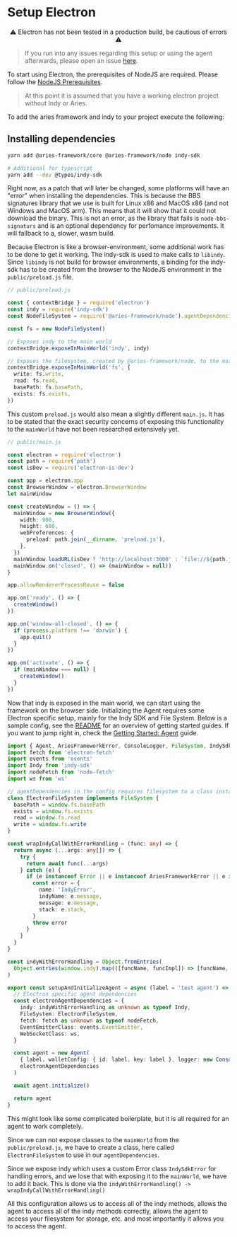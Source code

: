 # Setup Electron

<p style="text-align: center">⚠ Electron has not been tested in a production build, be cautious of errors ⚠</p>

> If you run into any issues regarding this setup or using the agent afterwards, please open an issue [here](https://github.com/hyperledger/aries-framework-javascript/issues/new).

To start using Electron, the prerequisites of NodeJS are required. Please follow the [NodeJS Prerequisites](./setup-nodejs.md#Prerequisites).

> At this point it is assumed that you have a working electron project without Indy or Aries.

To add the aries framework and indy to your project execute the following:

## Installing dependencies

```sh
yarn add @aries-framework/core @aries-framework/node indy-sdk

# Additional for typescript
yarn add --dev @types/indy-sdk
```

Right now, as a patch that will later be changed, some platforms will have an "error" when installing the dependencies. This is because the BBS signatures library that we use is built for Linux x86 and MacOS x86 (and not Windows and MacOS arm). This means that it will show that it could not download the binary.
This is not an error, as the library that fails is `node-bbs-signaturs` and is an optional dependency for perfomance improvements. It will fallback to a, slower, wasm build.

Because Electron is like a browser-environment, some additional work has to be done to get it working. The indy-sdk is used to make calls to `libindy`. Since `libindy` is not build for browser environments, a binding for the indy-sdk has to be created from the browser to the NodeJS environment in the `public/preload.js` file.

```ts
// public/preload.js

const { contextBridge } = require('electron')
const indy = require('indy-sdk')
const NodeFileSystem = require('@aries-framework/node').agentDependencies.FileSystem

const fs = new NodeFileSystem()

// Exposes indy to the main world
contextBridge.exposeInMainWorld('indy', indy)

// Exposes the filesystem, created by @aries-framework/node, to the main world
contextBridge.exposeInMainWorld('fs', {
  write: fs.write,
  read: fs.read,
  basePath: fs.basePath,
  exists: fs.exists,
})
```

This custom `preload.js` would also mean a slightly different `main.js`. It has to be stated that the exact security concerns of exposing this functionality to the `mainWorld` have not been researched extensively yet.

```ts
// public/main.js

const electron = require('electron')
const path = require('path')
const isDev = require('electron-is-dev')

const app = electron.app
const BrowserWindow = electron.BrowserWindow
let mainWindow

const createWindow = () => {
  mainWindow = new BrowserWindow({
    width: 900,
    height: 680,
    webPreferences: {
      preload: path.join(__dirname, 'preload.js'),
    },
  })
  mainWindow.loadURL(isDev ? 'http://localhost:3000' : `file://${path.join(__dirname, '../build/index.html')}`)
  mainWindow.on('closed', () => (mainWindow = null))
}

app.allowRendererProcessReuse = false

app.on('ready', () => {
  createWindow()
})

app.on('window-all-closed', () => {
  if (process.platform !== 'darwin') {
    app.quit()
  }
})

app.on('activate', () => {
  if (mainWindow === null) {
    createWindow()
  }
})
```

Now that indy is exposed in the main world, we can start using the framework on the browser side. Initializing the Agent requires some Electron specific setup, mainly for the Indy SDK and File System. Below is a sample config, see the [README](../README.md#getting-started) for an overview of getting started guides. If you want to jump right in, check the [Getting Started: Agent](./getting-started/0-agent.md) guide.

```ts
import { Agent, AriesFrameworkError, ConsoleLogger, FileSystem, IndySdkError, LogLevel } from '@aries-framework/core'
import fetch from 'electron-fetch'
import events from 'events'
import Indy from 'indy-sdk'
import nodeFetch from 'node-fetch'
import ws from 'ws'

// agentDependencies in the config requires filesystem to a class instance
class ElectronFileSystem implements FileSystem {
  basePath = window.fs.basePath
  exists = window.fs.exists
  read = window.fs.read
  write = window.fs.write
}

const wrapIndyCallWithErrorHandling = (func: any) => {
  return async (...args: any[]) => {
    try {
      return await func(...args)
    } catch (e) {
      if (e instanceof Error || e instanceof AriesFrameworkError || e instanceof IndySdkError) {
        const error = {
          name: 'IndyError',
          indyName: e.message,
          message: e.message,
          stack: e.stack,
        }
        throw error
      }
    }
  }
}

const indyWithErrorHandling = Object.fromEntries(
  Object.entries(window.indy).map(([funcName, funcImpl]) => [funcName, wrapIndyCallWithErrorHandling(funcImpl)])
)

export const setupAndInitializeAgent = async (label = 'test agent') => {
  // Electron specific agent dependencies
  const electronAgentDependencies = {
    indy: indyWithErrorHandling as unknown as typeof Indy,
    FileSystem: ElectronFileSystem,
    fetch: fetch as unknown as typeof nodeFetch,
    EventEmitterClass: events.EventEmitter,
    WebSocketClass: ws,
  }

  const agent = new Agent(
    { label, walletConfig: { id: label, key: label }, logger: new ConsoleLogger(LogLevel.test) },
    electronAgentDependencies
  )

  await agent.initialize()

  return agent
}
```

This might look like some complicated boilerplate, but it is all required for an agent to work completely.

Since we can not expose classes to the `mainWorld` from the `public/preload.js`, we have to create a class, here called `ElectronFileSystem` to use in our `agentDependencies`.

Since we expose indy which uses a custom Error class `IndySdkError` for handling errors, and we lose that with exposing it to the `mainWorld`, we have to add it back. This is done via the `indyWithErrorHandling() -> wrapIndyCallWithErrorHandling()`

All this configuration allows us to access all of the indy methods, allows the agent to access all of the indy methods correctly, allows the agent to access your filesystem for storage, etc. and most importantly it allows you to access the agent.
